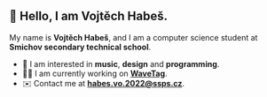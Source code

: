 ## 👋 Hello, I am Vojtěch Habeš.

My name is **Vojtěch Habeš**, and I am a computer science student at **Smichov secondary technical school**.

- 🤔 I am interested in **music**, **design** and **programming**.
- 👨‍💻 I am currently working on **[WaveTag](https://wavetag.cz)**.
- ✉️ Contact me at **habes.vo.2022@ssps.cz**.
